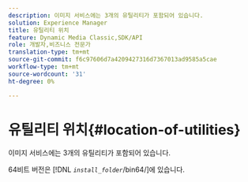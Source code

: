 ```yaml
---
description: 이미지 서비스에는 3개의 유틸리티가 포함되어 있습니다.
solution: Experience Manager
title: 유틸리티 위치
feature: Dynamic Media Classic,SDK/API
role: 개발자,비즈니스 전문가
translation-type: tm+mt
source-git-commit: f6c97606d7a4209427316d7367013ad9585a5cae
workflow-type: tm+mt
source-wordcount: '31'
ht-degree: 0%

---
```



# 유틸리티 위치{#location-of-utilities}

이미지 서비스에는 3개의 유틸리티가 포함되어 있습니다.

64비트 버전은 [!DNL *`install_folder`*/bin64/]에 있습니다.
